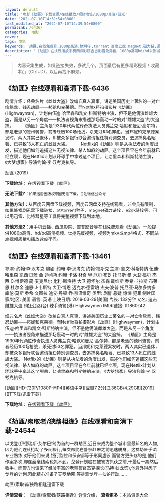 ```yaml
---
layout: default
title: '电影《劫匪》下载资源/在线播放/视频地址/1080p/高清/蓝光'
date: "2021-07-10T14:39:54+0800"
last_modified_at: "2021-07-10T14:39:54+0800"
permalink: /6436/
categories: 电影
cover:
tags: 电影
keywords: '劫匪,在线免费看,1080p高清,bt种子,torrent,百度云盘,magnet,磁力链,迅雷下载资源'
description: '《劫匪》在线云播放手机西瓜影院吉吉影音免费看，1080p高清bd/hd未删减完整版和tc抢先枪版，mkv/mp4格式，附带bt/torrent种子、magnet/磁力链、百度云盘、网盘资源迅雷下载链接'
---
```


>内容采集生成，如果链接失效，多试几个，页面最后有更多精彩视频！收藏本页（Ctrl+D)，以后再找不麻烦。


## 《劫匪》在线观看和高清下载-6436

剧情介绍：经典名片《雌雄大盗》改编自真人真事，讲述美国历史上著名的一对亡命鸳鸯、残忍劫匪——邦妮和克莱德。而Netflix将拍摄影片《劫匪》(Highwayman)，计划由伍迪·哈里森和凯文·科斯特纳主演，但不是他俩演雌雄大盗，而是从另一个角度——执法者视角来描述那场轰动一时的对“雌雄大盗”的大追捕。  　　《劫匪》主角是1930年代两位传奇执法人员弗兰克·哈默和曼尼·高尔特，都是老派的德州骑警，前者经历100场枪战，杀死过53名罪犯。当邦妮和克莱德案发时，两人其实已退休，却被众多银行联合邀请担任特别调查员，去追捕臭名昭著、已导致13人死亡的雌雄大盗。  　　Netflix的《劫匪》则是从执法者的角度出发，描述他们如何追捕这些无视法律、杀人如麻的劫匪。这个项目早在今年前就已经立项，现在Netflix计划从环球手中拿过这个项目，让哈里森和科斯特纳主演，《大梦想家》导演约翰·李·汉考克执导。


劫匪 (2019)

**下载地址**： [在线观看下载 《劫匪》](https://www.btbtdy.me/btdy/dy14943.html) 


**无法下载?**：`如果迅雷因版权原因无法下载，关注微信公众号 `

**其他方法1**：从百度云网盘下载视频，百度云网盘支持在线观看，非会员有限制，如果能找到迅雷下载链接、bt/torrent种子、magnet磁力链接、e2dk链接等，可以用迅雷、比特彗星等工具将完整视频下载到本地。

**其他方法2**：用手机云播、西瓜影院、吉吉影音等在线免费观看《劫匪》，一般提供1080p高清、hd/bd高清视频、tc抢先版视频，视频为mkv或mp4格式，不同站点视频质量和播放速度不同。


## 《劫匪》在线观看和高清下载-13461

导演: 约翰·李·汉考克 编剧: 约翰·李·汉考克 约翰·福斯克 主演: 凯文·科斯特纳 伍迪·哈里森 凯西·贝茨 金·迪肯斯 约翰·卡洛·林奇 W·厄尔·布朗 托马斯·曼 大卫·福尔 杰西·C·博伊德 简·麦克尼尔 比利·斯洛特 大卫·德怀尔 杰森·戴维斯 乔希·卡拉斯 布莱恩·杜尔金 迪恩·J·韦斯特 大卫·博恩 迈克尔·德雷珀 杰夫·波普 托尼亚·马尔多纳多 库伦·莫斯 乔希·文图拉 迪安·丹顿 乔·奈泽维奇 类型: 剧情 悬疑 惊悚 犯罪 制片国家/地区: 美国 语言: 英语 上映日期: 2019-03-29(美国) 片长: 132分钟 又名: 追击雌雄大盗 缉狂公路(台) 辣手骑警(港) Highwaymen IMDb链接: tt1860242

经典名片《雌雄大盗》改编自真人真事，讲述美国历史上著名的一对亡命鸳鸯、残忍劫匪——邦妮和克莱德。而Netflix将拍摄影片《劫匪》(Highwayman)，计划由伍迪·哈里森和凯文·科斯特纳主演，但不是他俩演雌雄大盗，而是从另一个角度——执法者视角来描述那场轰动一时的对“雌雄大盗”的大追捕。 《劫匪》主角是1930年代两位传奇执法人员弗兰克·哈默和曼尼·高尔特，都是老派的德州骑警，前者经历100场枪战，杀死过53名罪犯。当邦妮和克莱德案发时，两人其实已退休，却被众多银行联合邀请担任特别调查员，去追捕臭名昭著、已导致13人死亡的雌雄大盗。 Netflix的《劫匪》则是从执法者的角度出发，描述他们如何追捕这些无视法律、杀人如麻的劫匪。这个项目早在今年前就已经立项，现在Netflix计划从环球手中拿过这个项目，让哈里森和科斯特纳主演，《大梦想家》导演约翰·李·汉考克执导。


[劫匪][HD-720P/1080P-MP4][英语中字][豆瓣7.2分][2.36GB/4.29GB][2019][BT下载/迅雷下载]

**下载地址**： [在线观看下载 《劫匪》](https://www.btdx8.com/torrent/jf_2019.html) 


## 《劫匪/索取者/狭路相逢》在线观看和高清下载-24544

以戈登(伊德瑞斯·艾尔巴饰)为首的一群劫匪,近日来成为整个城市里最知名的人物,因为他们连续抢劫了多间银行,每次都能在警察赶来之前迅速脱身。这群劫匪手法专业熟练,对于他们来说,银行监控和保安都等于形同虚设,而警方更头疼的是,他们作案多次,却连丝毫线索也抓不到。戈登计划趁在被警方抓获之前,干最后一票然后收手。而警方也请来了经验丰富的老辣警官杰克探长(马特·狄龙饰),他意外得悉了戈登的计划,因此精心准备了天罗地网,等待着戈登一伙的行动……


劫匪/索取者/狭路相逢迅雷下载

**详情查看**： [《劫匪/索取者/狭路相逢》详情介绍](/movie/24544/)， **查看更多**：[本站资源大全](/movie/t/all/)

